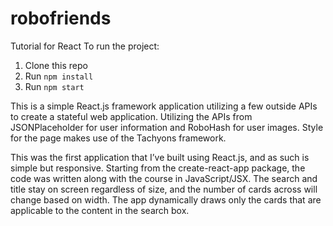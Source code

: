# robofriends
Tutorial for React
To run the project:

1. Clone this repo
2. Run `npm install`
3. Run `npm start`

This is a simple React.js framework application utilizing a few outside APIs to create a stateful web application. Utilizing the APIs from JSONPlaceholder for user information and RoboHash for user images. Style for the page makes use of the Tachyons framework.

This was the first application that I’ve built using React.js, and as such is simple but responsive. Starting from the create-react-app package, the code was written along with the course in JavaScript/JSX. The search and title stay on screen regardless of size, and the number of cards across will change based on width. The app dynamically draws only the cards that are applicable to the content in the search box.
